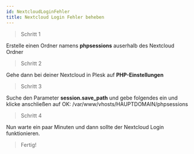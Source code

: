 ```yaml
---
id: NextcloudLoginFehler
title: Nextcloud Login Fehler beheben
---
```


> Schritt 1

Erstelle einen Ordner namens **phpsessions** auserhalb des Nextcloud Ordner

> Schritt 2

Gehe dann bei deiner Nextcloud in Plesk auf **PHP-Einstellungen**

> Schritt 3

Suche den Parameter **session.save_path** und gebe folgendes ein und klicke anschließen auf OK:
/var/www/vhosts/HAUPTDOMAIN/phpsessions

> Schritt 4

Nun warte ein paar Minuten und dann sollte der Nextcloud Login funktionieren.

> Fertig!
